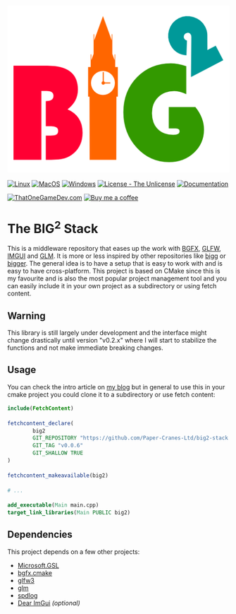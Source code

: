 ![Logo](./press/logo-color.png)

[![Linux](https://github.com/Paper-Cranes-Ltd/big2-stack/actions/workflows/linux.yml/badge.svg)](https://github.com/Paper-Cranes-Ltd/big2-stack/actions/workflows/linux.yml)
[![MacOS](https://github.com/Paper-Cranes-Ltd/big2-stack/actions/workflows/macos.yml/badge.svg)](https://github.com/Paper-Cranes-Ltd/big2-stack/actions/workflows/macos.yml)
[![Windows](https://github.com/Paper-Cranes-Ltd/big2-stack/actions/workflows/windows.yml/badge.svg)](https://github.com/Paper-Cranes-Ltd/big2-stack/actions/workflows/windows.yml)
[![License - The Unlicense](https://badgen.net/badge/License/The%20Unlicense/blue)](https://github.com/Paper-Cranes-Ltd/big2-stack/blob/main/LICENSE)
[![Documentation](https://badgen.net/badge/icon/Documentation/pink?icon=wiki&label)](https://paper-cranes-ltd.github.io/big2-stack/)

[![ThatOneGameDev.com](https://badgen.net/badge/@/ThatOneGameDev.com/6633CC/?icon=awesome&label)](https://thatonegamedev.com)
[![Buy me a coffee](https://badgen.net/badge/icon/Buy%20me%20a%20coffee/FF6600/?icon=buymeacoffee&label)](https://www.buymeacoffee.com/object71)

# The BIG<sup>2</sup> Stack

This is a middleware repository that eases up the work with [BGFX](https://github.com/bkaradzic/bgfx), [GLFW](https://github.com/glfw/glfw), [IMGUI](https://github.com/ocornut/imgui) and [GLM](https://github.com/g-truc/glm).
It is more or less inspired by other repositories like [bigg](https://github.com/JoshuaBrookover/bigg) or [bigger](https://github.com/yuki-koyama/bigger). The general idea is to have a setup that is easy to work with and is easy to have cross-platform. This project is based on CMake since this is my favourite and is also the most popular project management tool and you can easily include it in your own project as a subdirectory or using fetch content.

## Warning

This library is still largely under development and the interface might change drastically until version "v0.2.x" where I will start to stabilize the functions and not make immediate breaking changes.

## Usage

You can check the intro article on [my blog](https://thatonegamedev.com/cpp/the-big2-stack/) but in general to use this in your cmake project you could clone it to a subdirectory or use fetch content:

```cmake
include(FetchContent)

fetchcontent_declare(
        big2
        GIT_REPOSITORY "https://github.com/Paper-Cranes-Ltd/big2-stack.git"
        GIT_TAG "v0.0.6"
        GIT_SHALLOW TRUE
)

fetchcontent_makeavailable(big2)

# ...

add_executable(Main main.cpp)
target_link_libraries(Main PUBLIC big2)
```

## Dependencies

This project depends on a few other projects:

- [Microsoft.GSL](https://github.com/microsoft/GSL)
- [bgfx.cmake](https://github.com/bkaradzic/bgfx)
- [glfw3](https://github.com/glfw/glfw)
- [glm](https://github.com/g-truc/glm)
- [spdlog](https://github.com/gabime/spdlog)
- [Dear ImGui](https://github.com/ocornut/imgui) *(optional)*
